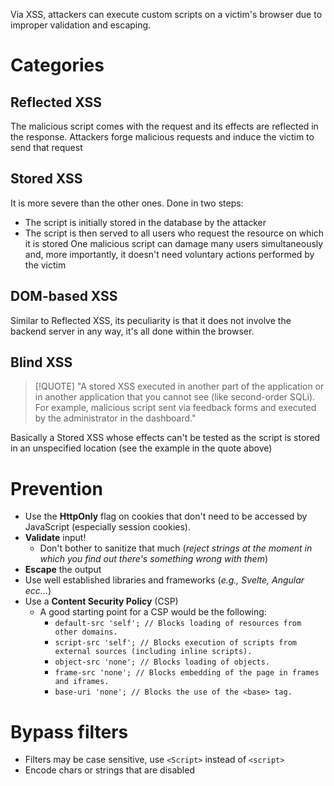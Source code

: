Via XSS, attackers can execute custom scripts on a victim's browser due to improper validation and escaping.
# Categories
## Reflected XSS
The malicious script comes with the request and its effects are reflected in the response.
Attackers forge malicious requests and induce the victim to send that request
## Stored XSS
It is more severe than the other ones.
Done in two steps:
- The script is initially stored in the database by the attacker
- The script is then served to all users who request the resource on which it is stored
One malicious script can damage many users simultaneously and, more importantly, it doesn't need voluntary actions performed by the victim
## DOM-based XSS
Similar to Reflected XSS, its peculiarity is that it does not involve the backend server in any way, it's all done within the browser.
## Blind XSS

> [!QUOTE]
> "A stored XSS executed in another part of the application or in
> another application that you cannot see (like second-order SQLi).
> For example, malicious script sent via feedback forms and
> executed by the administrator in the dashboard."

Basically a Stored XSS whose effects can't be tested as the script is stored in an unspecified location (see the example in the quote above)
# Prevention
- Use the **HttpOnly** flag on cookies that don't need to be accessed by JavaScript (especially session cookies).
- **Validate** input!
	- Don't bother to sanitize that much (*reject strings at the moment in which you find out there's something wrong with them*)
- **Escape** the output
- Use well established libraries and frameworks (*e.g., Svelte, Angular ecc...*)
- Use a **Content Security Policy** (CSP)
	-  A good starting point for a CSP would be the following:
		- `default-src 'self'; // Blocks loading of resources from other domains.`
		- `script-src 'self'; // Blocks execution of scripts from external sources (including inline scripts).`
		- `object-src 'none'; // Blocks loading of objects.`
		- `frame-src 'none'; // Blocks embedding of the page in frames and iframes.`
		- `base-uri 'none'; // Blocks the use of the <base> tag.`
# Bypass filters
- Filters may be case sensitive, use `<Script>` instead of `<script>`
- Encode chars or strings that are disabled